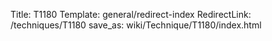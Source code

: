 Title: T1180
Template: general/redirect-index
RedirectLink: /techniques/T1180
save_as: wiki/Technique/T1180/index.html